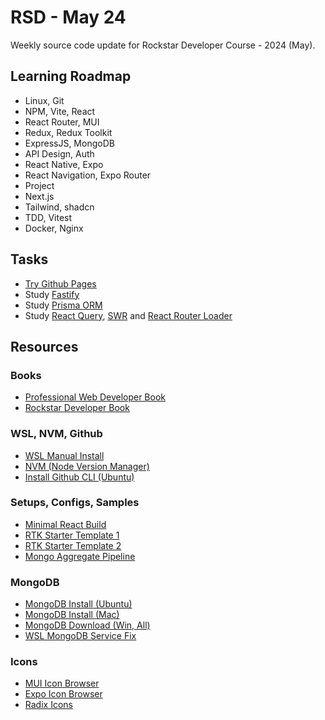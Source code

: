 # RSD - May 24

Weekly source code update for Rockstar Developer Course - 2024 (May).

## Learning Roadmap
* Linux, Git
* NPM, Vite, React
* React Router, MUI
* Redux, Redux Toolkit
* ExpressJS, MongoDB
* API Design, Auth
* React Native, Expo
* React Navigation, Expo Router
* Project
* Next.js
* Tailwind, shadcn
* TDD, Vitest
* Docker, Nginx

## Tasks
* [Try Github Pages](https://pages.github.com)
* Study [Fastify](https://fastify.dev/)
* Study [Prisma ORM](https://www.prisma.io/)
* Study [React Query](https://tanstack.com/query/latest), [SWR](https://swr.vercel.app/) and [React Router Loader](https://reactrouter.com/en/main/route/loader)

## Resources

### Books
* [Professional Web Developer Book](https://eimaung.com/pwd2023/)
* [Rockstar Developer Book](https://eimaung.com/rockstar-developer/)

### WSL, NVM, Github
* [WSL Manual Install](https://learn.microsoft.com/en-us/windows/wsl/install-manual)
* [NVM (Node Version Manager)](https://github.com/nvm-sh/nvm)
* [Install Github CLI (Ubuntu)](https://github.com/cli/cli/blob/trunk/docs/install_linux.md)

### Setups, Configs, Samples
* [Minimal React Build](https://gist.github.com/eimg/50832314c7bfbc8d46ed65c44b9d76b5)
* [RTK Starter Template 1](https://gist.github.com/eimg/ceac3b3161ed96d886f33b3769039f5a)
* [RTK Starter Template 2](https://gist.github.com/eimg/cd849643da09cdea12348d205c4f5339)
* [Mongo Aggregate Pipeline](https://gist.github.com/eimg/07e5d151753115202b8be7b1afb930e0)

### MongoDB
* [MongoDB Install (Ubuntu)](https://www.mongodb.com/docs/manual/tutorial/install-mongodb-on-ubuntu/)
* [MongoDB Install (Mac)](https://www.mongodb.com/docs/manual/tutorial/install-mongodb-on-os-x/#std-label-install-mdb-community-macos)
* [MongoDB Download (Win, All)](https://www.mongodb.com/try/download/community)
* [WSL MongoDB Service Fix](https://askubuntu.com/questions/1203689/cannot-start-mongodb-on-wsl)

### Icons
* [MUI Icon Browser](https://mui.com/material-ui/material-icons/)
* [Expo Icon Browser](https://icons.expo.fyi/Index)
* [Radix Icons](https://www.radix-ui.com/icons)
